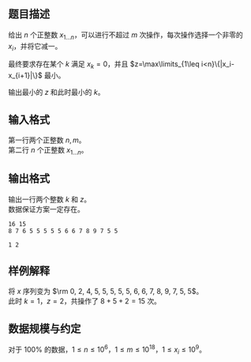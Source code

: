 ## 题目描述

给出 $n$ 个正整数 $x_{1\dots n}$，可以进行不超过 $m$ 次操作，每次操作选择一个非零的 $x_i$，并将它减一。

最终要求存在某个 $k$ 满足 $x_k=0$，并且 $z=\max\limits_{1\leq i<n}\{|x_i-x_{i+1}|\}$ 最小。

输出最小的 $z$ 和此时最小的 $k$。

## 输入格式

第一行两个正整数 $n,m$。  
第二行 $n$ 个正整数 $x_{1\dots n}$。

## 输出格式

输出一行两个整数 $k$ 和 $z$。  
数据保证方案一定存在。

```input1
16 15
8 7 6 5 5 5 5 5 6 6 7 8 9 7 5 5
```

```output1
1 2
```

## 样例解释

将 $x$ 序列变为 $\rm 0, 2, 4, 5, 5, 5, 5, 5, 6, 6, 7, 8, 9, 7, 5, 5$。  
此时 $k=1$，$z=2$，共操作了 $8+5+2=15$ 次。

## 数据规模与约定

对于 $100\%$ 的数据，$1\leq n\leq 10^6$，$1\leq m\leq 10^{18}$，$1\leq x_i\leq 10^9$。